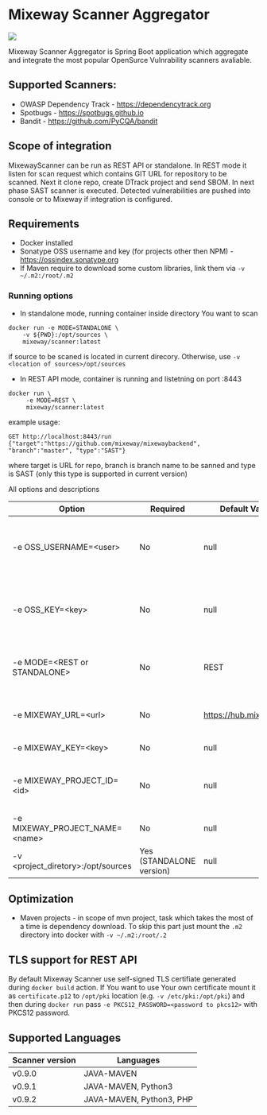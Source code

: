 # Mixeway Scanner Aggregator
<img src="https://mixeway.io/wp-content/uploads/2020/08/mixeway_scanner-1.png">

Mixeway Scanner Aggregator is Spring Boot application which aggregate and integrate the most popular OpenSurce Vulnrability scanners avaliable.

## Supported Scanners:
* OWASP Dependency Track - https://dependencytrack.org
* Spotbugs - https://spotbugs.github.io 
* Bandit - https://github.com/PyCQA/bandit


## Scope of integration
MixewayScanner can be run as REST API or standalone. In REST mode it listen for scan request which contains GIT URL
for repository to be scanned. Next it clone repo, create DTrack project and send SBOM. In next phase SAST scanner is executed.
Detected vulnerabilities are pushed into console or to Mixeway if integration is configured.

## Requirements
* Docker installed
* Sonatype OSS username and key (for projects other then NPM) - https://ossindex.sonatype.org 
* If Maven require to download some custom libraries, link them via `-v ~/.m2:/root/.m2`

### Running options
* In standalone mode, running container inside directory You want to scan
```shell script
docker run -e MODE=STANDALONE \
    -v ${PWD}:/opt/sources \
    mixeway/scanner:latest
```
if source to be scaned is located in current direcory. Otherwise, use `-v <location of sources>/opt/sources`

* In REST API mode, container is running and listetning on port :8443
```shell script
docker run \
     -e MODE=REST \
     mixeway/scanner:latest
```
example usage:
```$xslt
GET http://localhost:8443/run
{"target":"https://github.com/mixeway/mixewaybackend", "branch":"master", "type":"SAST"}
```
where target is URL for repo, branch is branch name to be sanned and type is SAST (only this type is supported in current version)

All options and descriptions

| Option                            | Required                 | Default Value          | Description                                                                                                                         |
|-----------------------------------|--------------------------|------------------------|-------------------------------------------------------------------------------------------------------------------------------------|
|-e OSS_USERNAME=\<user\>             | No                       | null                   | Sonatype OSS username - required to perform dependency check on projects other then NPM -to generate- https://ossindex.sonatype.org/|
|-e OSS_KEY=\<key\>                   | No                       | null                   | Sonatype OSS API Key - required to perform dependency check on projects other then NPM -to generate- https://ossindex.sonatype.org/ |
|-e MODE=\<REST or STANDALONE\>          | No                       | REST                   | Mode of Scanner to run, in REST Mode API is started on :8443 port, in STANDALONE mode, full scan is performed in mounted directory  |
|-e MIXEWAY_URL=\<url\>               | No                       | https://hub.mixeway.io | URL to Mixeway to push results if no Mixeway data is passed results of scan will be print to console                                |
|-e MIXEWAY_KEY=\<key\>               | No                       | null                   | CICD API Key - to generate in user profile of Mixeway                                                                               |
|-e MIXEWAY_PROJECT_ID=\<id\>         | No                       | null                   | ID of project in mixeway to which detected vulnerailities will be set. Required if You want enable Mixeway integration              |
|-e MIXEWAY_PROJECT_NAME=\<name\>     | No                       | null                   | Name of project. Required for Mixeway integration with STANDALONE scans.                                                            |
|-v \<project_diretory\>:/opt/sources | Yes (STANDALONE version) | null                   | Passing files to scan to docker                                                                                                     |

## Optimization
* Maven projects - in scope of mvn project, task which takes the most of a time is dependency download. To skip this part just mount
the `.m2` directory into docker with `-v ~/.m2:/root/.2`

## TLS support for REST API
By default Mixeway Scanner use self-signed TLS certifiate generated during `docker build` action. 
If You want to use Your own certificate mount it as `certificate.p12` to `/opt/pki` location (e.g. `-v /etc/pki:/opt/pki`) and then
during `docker run` pass `-e PKCS12_PASSWORD=<password to pkcs12>` with PKCS12 password.

## Supported Languages

| Scanner version  | Languages |
|---|---|
|v0.9.0| JAVA-MAVEN   |
|v0.9.1| JAVA-MAVEN, Python3|
|v0.9.2| JAVA-MAVEN, Python3, PHP|